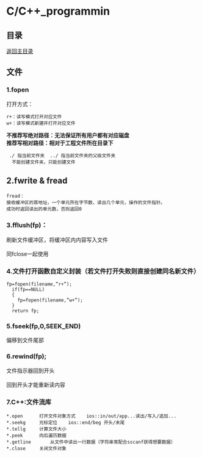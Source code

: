 # C/C++_programmin

## 目录
[返回主目录](https://github.com/NightBonsai/C-C-_programming/blob/main/README.md)

## 文件
### 1.fopen 
打开方式：
  
    r+：读写模式打开对应文件
    w+：读写模式新建并打开对应文件

**不推荐写绝对路径：无法保证所有用户都有对应磁盘**<br>
**推荐写相对路径：相对于工程文件所在目录下**<br>
	
     ./	指当前文件夹	../	指当前文件夹的父级文件夹
	  不能创建文件夹，只能创建文件
	
## 2.fwrite & fread

    fread：
    接收缓冲区的首地址，一个单元所在字节数，读出几个单元，操作的文件指针。
    成功时返回读出的单元数，否则返回0

### 3.fflush(fp)：
刷新文件缓冲区，将缓冲区内内容写入文件<br>  
同fclose一起使用<br>

### 4.文件打开函数自定义封装（若文件打开失败则直接创建同名新文件）
	  
    fp=fopen(filename,”r+”);
	  if(fp==NULL)
	  {
	    fp=fopen(filename,”w+”);
	  }
	  return fp;

### 5.fseek(fp,0,SEEK_END)
偏移到文件尾部

### 6.rewind(fp);
文件指示器回到开头<br>	
回到开头才能重新读内容<br>

### 7.C++:<fstream>文件流库
  
    *.open		打开文件对象方式	ios::in/out/app...读出/写入/追加...
    *.seekg		光标定位	ios::end/beg 开头/末尾
    *.tellg		计算文件大小
    *.peek		向后遍历数据
    *.getline		从文件中读出一行数据（字符串常配合sscanf获得想要数据）
    *.close		关闭文件对象
